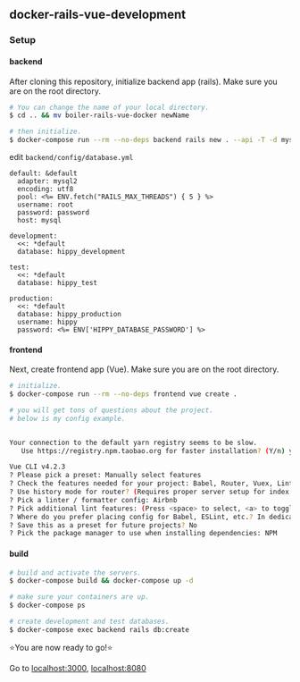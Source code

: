 ## docker-rails-vue-development

### Setup

#### backend

After cloning this repository, initialize backend app (rails).
Make sure you are on the root directory.


```sh
# You can change the name of your local directory.
$ cd .. && mv boiler-rails-vue-docker newName

# then initialize.
$ docker-compose run --rm --no-deps backend rails new . --api -T -d mysql -f --skip-bundle
```

edit `backend/config/database.yml`

```
default: &default
  adapter: mysql2
  encoding: utf8
  pool: <%= ENV.fetch("RAILS_MAX_THREADS") { 5 } %>
  username: root
  password: password
  host: mysql

development:
  <<: *default
  database: hippy_development

test:
  <<: *default
  database: hippy_test

production:
  <<: *default
  database: hippy_production
  username: hippy
  password: <%= ENV['HIPPY_DATABASE_PASSWORD'] %>
```

#### frontend

Next, create frontend app (Vue).
Make sure you are on the root directory.

```sh
# initialize.
$ docker-compose run --rm --no-deps frontend vue create .

# you will get tons of questions about the project.
# below is my config example.


Your connection to the default yarn registry seems to be slow.
   Use https://registry.npm.taobao.org for faster installation? (Y/n) y

Vue CLI v4.2.3
? Please pick a preset: Manually select features
? Check the features needed for your project: Babel, Router, Vuex, Linter
? Use history mode for router? (Requires proper server setup for index fallback in production) Yes
? Pick a linter / formatter config: Airbnb
? Pick additional lint features: (Press <space> to select, <a> to toggle all, <i> to invert selection)Lint on save
? Where do you prefer placing config for Babel, ESLint, etc.? In dedicated config files
? Save this as a preset for future projects? No
? Pick the package manager to use when installing dependencies: NPM
```

#### build

```sh
# build and activate the servers.
$ docker-compose build && docker-compose up -d

# make sure your containers are up.
$ docker-compose ps

# create development and test databases.
$ docker-compose exec backend rails db:create
```

⭐️You are now ready to go!⭐️

Go to [localhost:3000](http://localhost:3000), [localhost:8080](http://localhost:8080)
